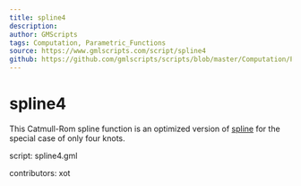 ```yaml
---
title: spline4
description: 
author: GMScripts
tags: Computation, Parametric_Functions
source: https://www.gmlscripts.com/script/spline4
github: https://github.com/gmlscripts/scripts/blob/master/Computation/Parametric_Functions/spline4.gml
---
```


spline4
=======

This Catmull-Rom spline function is an optimized version of [spline]
for the special case of only four knots.

script: spline4.gml

contributors: xot

[spline]: /script/spline